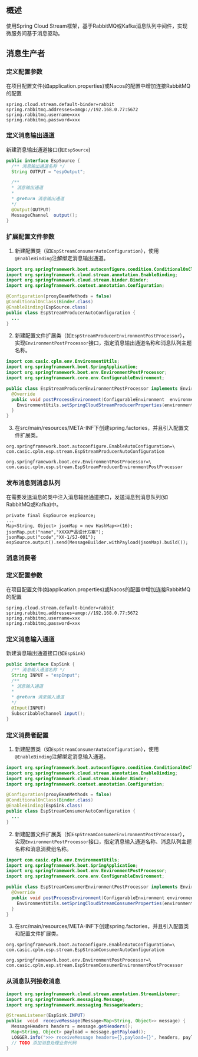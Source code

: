 ## 概述
使用Spring Cloud Stream框架，基于RabbitMQ或Kafka消息队列中间件，实现微服务间基于消息驱动。
## 消息生产者
### 定义配置参数
在项目配置文件(如application.properties)或Nacos的配置中增加连接RabbitMQ的配置
```
spring.cloud.stream.default-binder=rabbit
spring.rabbitmq.addresses=amqp://192.168.0.77:5672
spring.rabbitmq.username=xxx
spring.rabbitmq.password=xxx
```
 
### 定义消息输出通道
新建消息输出通道接口(如`EspSource`)
```java
public interface EspSource {
  /** 消息输出通道名称 */
  String OUTPUT = "espOutput";

  /**
  * 消息输出通道
  *
  * @return 消息输出通道
  */
  @Output(OUTPUT)
  MessageChannel  output();
}
```
### 
### 扩展配置文件参数
1. 新建配置类（如`EspStreamConsumerAutoConfiguration`），使用`@EnableBinding`注解绑定消息输出通道。
```java
import org.springframework.boot.autoconfigure.condition.ConditionalOnClass;
import org.springframework.cloud.stream.annotation.EnableBinding;
import org.springframework.cloud.stream.binder.Binder;
import org.springframework.context.annotation.Configuration;

@Configuration(proxyBeanMethods = false)
@ConditionalOnClass(Binder.class)
@EnableBinding(EspSource.class)
public class EspStreamProducerAutoConfiguration {
  ...
}
```
2. 新建配置文件扩展类（如`EspStreamProducerEnvironmentPostProcessor`），实现`EnvironmentPostProcessor`接口，指定消息输出通道名称和消息队列主题名称。
```java
import com.casic.cplm.env.EnvironmentUtils;
import org.springframework.boot.SpringApplication;
import org.springframework.boot.env.EnvironmentPostProcessor;
import org.springframework.core.env.ConfigurableEnvironment;

public class EspStreamProducerEnvironmentPostProcessor implements EnvironmentPostProcessor {
  @Override
  public void postProcessEnvironment(ConfigurableEnvironment  environment, SpringApplication  application) {
    EnvironmentUtils.setSpringCloudStreamProducerProperties(environment, EspSource.OUTPUT, "espTopic");
  }
}
```
3. 在src/main/resources/META-INF下创建spring.factories，并且引入配置文件扩展类。
```
org.springframework.boot.autoconfigure.EnableAutoConfiguration=\
com.casic.cplm.esp.stream.EspStreamProducerAutoConfiguration

org.springframework.boot.env.EnvironmentPostProcessor=\
com.casic.cplm.esp.stream.EspStreamProducerEnvironmentPostProcessor
```

### 发布消息到消息队列
在需要发送消息的类中注入消息输出通道接口，发送消息到消息队列(如RabbitMQ或Kafka)中。
```
private final EspSource espSource;
...
Map<String, Object> jsonMap = new HashMap<>(16);
jsonMap.put("name","XXXX产品设计方案");
jsonMap.put("code","XX-1/SJ-001");
espSource.output().send(MessageBuilder.withPayload(jsonMap).build());
```

### 消息消费者
### 定义配置参数
在项目配置文件(如application.properties)或Nacos的配置中增加连接RabbitMQ的配置
```
spring.cloud.stream.default-binder=rabbit
spring.rabbitmq.addresses=amqp://192.168.0.77:5672
spring.rabbitmq.username=xxx
spring.rabbitmq.password=xxx
```

### 定义消息输入通道
新建消息输出通道接口(如`EspSink`)
```java
public interface EspSink {
  /** 消息输入通道名称 */
  String INPUT = "espInput";
  /**
  * 消息输入通道
  *
  * @return 消息输入通道
  */
  @Input(INPUT)
  SubscribableChannel input();
}
```

### 定义消费者配置
1. 新建配置类（如`EspStreamConsumerAutoConfiguration`），使用`@EnableBinding`注解绑定消息输入通道。
```java
import org.springframework.boot.autoconfigure.condition.ConditionalOnClass;
import org.springframework.cloud.stream.annotation.EnableBinding;
import org.springframework.cloud.stream.binder.Binder;
import org.springframework.context.annotation.Configuration;

@Configuration(proxyBeanMethods = false)
@ConditionalOnClass(Binder.class)
@EnableBinding(EspSink.class)
public class EspStreamConsumerAutoConfiguration {
  ...
}
```
2. 新建配置文件扩展类（如`EspStreamConsumerEnvironmentPostProcessor`），实现`EnvironmentPostProcessor`接口，指定消息输入通道名称、消息队列主题名称和消息消费组名称。
```java
import com.casic.cplm.env.EnvironmentUtils;
import org.springframework.boot.SpringApplication;
import org.springframework.boot.env.EnvironmentPostProcessor;
import org.springframework.core.env.ConfigurableEnvironment;

public class EspStreamConsumerEnvironmentPostProcessor implements EnvironmentPostProcessor {
  @Override
  public void postProcessEnvironment(ConfigurableEnvironment environment, SpringApplication application) {
    EnvironmentUtils.setSpringCloudStreamConsumerProperties(environment, EspSink.INPUT, "espTopic", "EspTopicGroup");
  }
}
```
3. 在src/main/resources/META-INF下创建spring.factories，并且引入配置类和配置文件扩展类。
```
org.springframework.boot.autoconfigure.EnableAutoConfiguration=\
com.casic.cplm.esp.stream.EspStreamConsumerAutoConfiguration

org.springframework.boot.env.EnvironmentPostProcessor=\
com.casic.cplm.esp.stream.EspStreamConsumerEnvironmentPostProcessor
```

### 从消息队列接收消息
```java
import org.springframework.cloud.stream.annotation.StreamListener;
import org.springframework.messaging.Message;
import org.springframework.messaging.MessageHeaders;

@StreamListener(EspSink.INPUT)
public  void  receiveMessage(Message<Map<String, Object>> message) {
  MessageHeaders headers = message.getHeaders();
  Map<String, Object> payload = message.getPayload();
  LOGGER.info(">>> receiveMessage headers={},payload={}", headers, payload);
  // TODO 添加消息处理业务代码
}
```